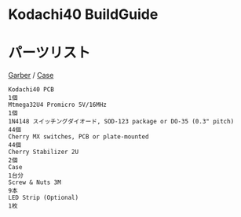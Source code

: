 # Kodachi40 BuildGuide

# パーツリスト

 [Garber](https://github.com/BentouyaP/Gerber/tree/master/Kodachi40) / [Case](https://github.com/BentouyaP/KeyboardCase/tree/master/Kodachi40)  

    Kodachi40 PCB                                                               1個     
    Mtmega32U4 Promicro 5V/16MHz                                                1個
    1N4148 スイッチングダイオード, SOD-123 package or DO-35 (0.3" pitch)         44個
    Cherry MX switches, PCB or plate-mounted                                   44個
    Cherry Stabilizer 2U                                                        2個
    Case                                                                      1台分
    Screw & Nuts 3M                                                             9本
    LED Strip (Optional)                                                        1枚
